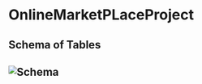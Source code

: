 # OnlineMarketPLaceProject
## Schema of Tables
## ![Schema](https://github.com/user-attachments/assets/2296c1aa-e254-4d91-a32f-e8fe92bc145e)
